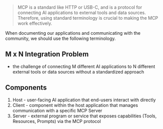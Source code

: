 > MCP is a standard like HTTP or USB-C, and is a protocol for connecting AI applications to external tools and data sources. Therefore, using standard terminology is crucial to making the MCP work effectively.

When documenting our applications and communicating with the community, we should use the following terminology.
## M x N Integration Problem
- the challenge of connecting M different AI applications to N different external tools or data sources without a standardized approach

## Components
1. Host - user-facing AI application that end-users interact with directly
2. Client - component within the host application that manages communication with a specific MCP Server
3. Server - external program or service that exposes capabilities (Tools, Resources, Prompts) via the MCP protocol

